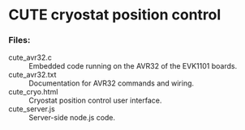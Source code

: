 # CUTE cryostat position control

### Files:

<dl>
  <dt>cute_avr32.c</dt>
  <dd>Embedded code running on the AVR32 of the EVK1101 boards.</dd>

  <dt>cute_avr32.txt</dt>
  <dd>Documentation for AVR32 commands and wiring.</dd>

  <dt>cute_cryo.html</dt>
  <dd>Cryostat position control user interface.</dd>

  <dt>cute_server.js</dt>
  <dd>Server-side node.js code.</dd>

</dl>
